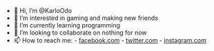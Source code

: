 - 👋 Hi, I’m @KarloOdo
- 👀 I’m interested in gaming and making new friends
- 🌱 I’m currently learning programming
- 💞️ I’m looking to collaborate on nothing for now
- 📫 How to reach me:
      - [facebook.com](https://www.facebook.com/)
      - [twitter.com](https://twitter.com/home)
      - [instagram.com](https://www.instagram.com/)
    

<!---
KarloOdo/KarloOdo is a ✨ special ✨ repository because its `README.md` (this file) appears on your GitHub profile.
You can click the Preview link to take a look at your changes.
--->
